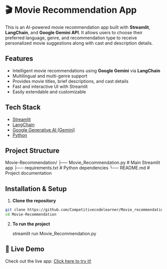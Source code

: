 # 🎬 Movie Recommendation App

This is an AI-powered movie recommendation app built with **Streamlit**, **LangChain**, and **Google Gemini API**. It allows users to choose their preferred language, genre, and recommendation type to receive personalized movie suggestions along with cast and description details.

##  Features

-  Intelligent movie recommendations using **Google Gemini** via **LangChain**
-  Multilingual and multi-genre support
-  Provides movie titles, brief descriptions, and cast details
-  Fast and interactive UI with Streamlit
-  Easily extendable and customizable



## Tech Stack

- [Streamlit](https://streamlit.io/)
- [LangChain](https://www.langchain.com/)
- [Google Generative AI (Gemini)](https://makersuite.google.com/)
- [Python](https://www.python.org/)



## Project Structure
Movie-Recommendation/
├── Movie_Recommendation.py # Main Streamlit app
├── requirements.txt # Python dependencies
└── README.md # Project documentation

## Installation & Setup

1. **Clone the repository**

``` bash
git clone https://github.com/Competitivecodelearner/Movie_recommendation_app.git
cd Movie-Recommendation
```
2. **To run the project**

   streamlit run Movie_Recommendation.py



## 🔗 Live Demo

Check out the live app: [Click here to try it!](https://movierecommendationapp-fild2wemdknfxhqfdvgz8t.streamlit.app)
